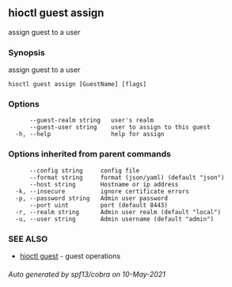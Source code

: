 ## hioctl guest assign

assign guest to a user

### Synopsis

assign guest to a user

```
hioctl guest assign [GuestName] [flags]
```

### Options

```
      --guest-realm string   user's realm
      --guest-user string    user to assign to this guest
  -h, --help                 help for assign
```

### Options inherited from parent commands

```
      --config string     config file
      --format string     format (json/yaml) (default "json")
      --host string       Hostname or ip address
  -k, --insecure          ignore certificate errors
  -p, --password string   Admin user password
      --port uint         port (default 8443)
  -r, --realm string      Admin user realm (default "local")
  -u, --user string       Admin username (default "admin")
```

### SEE ALSO

* [hioctl guest](hioctl_guest.md)	 - guest operations

###### Auto generated by spf13/cobra on 10-May-2021
